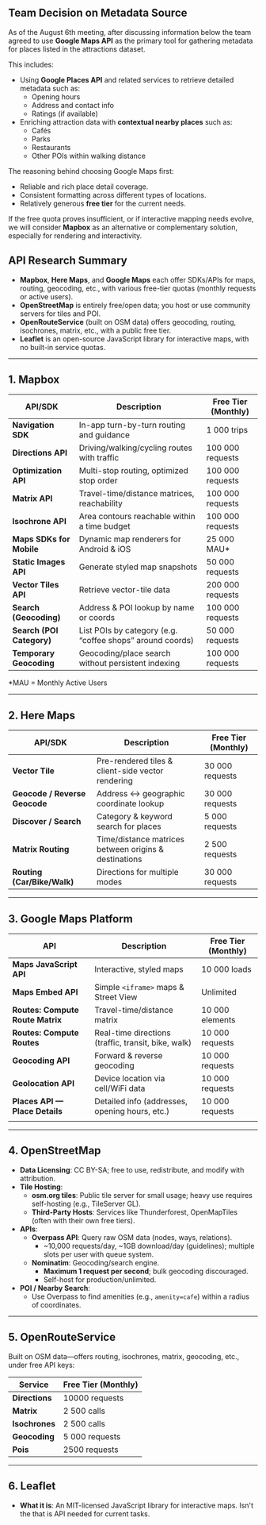 ## Team Decision on Metadata Source

As of the August 6th meeting, after discussing information below the team agreed to use **Google Maps API** as the primary tool for gathering metadata for places listed in the attractions dataset.

This includes:
- Using **Google Places API** and related services to retrieve detailed metadata such as:
  - Opening hours
  - Address and contact info
  - Ratings (if available)
- Enriching attraction data with **contextual nearby places** such as:
  - Cafés
  - Parks
  - Restaurants
  - Other POIs within walking distance

The reasoning behind choosing Google Maps first:
- Reliable and rich place detail coverage.
- Consistent formatting across different types of locations.
- Relatively generous **free tier** for the current needs.

If the free quota proves insufficient, or if interactive mapping needs evolve, we will consider **Mapbox** as an alternative or complementary solution, especially for rendering and interactivity.


## API Research Summary

- **Mapbox**, **Here Maps**, and **Google Maps** each offer SDKs/APIs for maps, routing, geocoding, etc., with various free-tier quotas (monthly requests or active users).
- **OpenStreetMap** is entirely free/open data; you host or use community servers for tiles and POI.
- **OpenRouteService** (built on OSM data) offers geocoding, routing, isochrones, matrix, etc., with a public free tier.
- **Leaflet** is an open-source JavaScript library for interactive maps, with no built-in service quotas.

***

## 1. Mapbox

| API/SDK                   | Description                                                                       | Free Tier (Monthly)        |
|---------------------------|-----------------------------------------------------------------------------------|-----------------------------|
| **Navigation SDK**        | In-app turn-by-turn routing and guidance                                          | 1 000 trips                 |
| **Directions API**        | Driving/walking/cycling routes with traffic                                      | 100 000 requests            |
| **Optimization API**      | Multi-stop routing, optimized stop order                                          | 100 000 requests            |
| **Matrix API**            | Travel-time/distance matrices, reachability                                       | 100 000 requests            |
| **Isochrone API**         | Area contours reachable within a time budget                                      | 100 000 requests            |
| **Maps SDKs for Mobile**  | Dynamic map renderers for Android & iOS                                           | 25 000 MAU*                 |
| **Static Images API**     | Generate styled map snapshots                                                     | 50 000 requests             |
| **Vector Tiles API**      | Retrieve vector-tile data                                                         | 200 000 requests            |
| **Search (Geocoding)**    | Address & POI lookup by name or coords                                            | 100 000 requests            |
| **Search (POI Category)** | List POIs by category (e.g. “coffee shops” around coords)                         | 50 000 requests             |
| **Temporary Geocoding**   | Geocoding/place search without persistent indexing                                | 100 000 requests            |

\*MAU = Monthly Active Users

***

## 2. Here Maps

| API/SDK                         | Description                                                                            | Free Tier (Monthly)    |
|---------------------------------|----------------------------------------------------------------------------------------|------------------------|
| **Vector Tile**                 | Pre-rendered tiles & client-side vector rendering                                       | 30 000 requests        |
| **Geocode / Reverse Geocode**   | Address ↔ geographic coordinate lookup                                                 | 30 000 requests        |
| **Discover / Search**           | Category & keyword search for places                                                    | 5 000 requests         |
| **Matrix Routing**              | Time/distance matrices between origins & destinations                                   | 2 500 requests         |
| **Routing (Car/Bike/Walk)**     | Directions for multiple modes                                                          | 30 000 requests        |

***

## 3. Google Maps Platform

| API                              | Description                                         | Free Tier (Monthly) |
| -------------------------------- | --------------------------------------------------- | ------------------- |
| **Maps JavaScript API**          | Interactive, styled maps                            | 10 000 loads        |
| **Maps Embed API**               | Simple `<iframe>` maps & Street View                | Unlimited           |
| **Routes: Compute Route Matrix** | Travel-time/distance matrix                         | 10 000 elements     |
| **Routes: Compute Routes**       | Real-time directions (traffic, transit, bike, walk) | 10 000 requests     |
| **Geocoding API**                | Forward & reverse geocoding                         | 10 000 requests     |
| **Geolocation API**              | Device location via cell/WiFi data                  | 10 000 requests     |
| **Places API — Place Details**   | Detailed info (addresses, opening hours, etc.)      | 10 000 requests     |
|                                  |                                                     |                     |

***

## 4. OpenStreetMap

- **Data Licensing**: CC BY-SA; free to use, redistribute, and modify with attribution.
- **Tile Hosting**:
    - **osm.org tiles**: Public tile server for small usage; heavy use requires self-hosting (e.g., TileServer GL).
    - **Third-Party Hosts**: Services like Thunderforest, OpenMapTiles (often with their own free tiers).
- **APIs**:
    - **Overpass API**: Query raw OSM data (nodes, ways, relations).
        - ~10,000 requests/day, ~1GB download/day (guidelines); multiple slots per user with queue system.
    - **Nominatim**: Geocoding/search engine.
        - **Maximum 1 request per second**; bulk geocoding discouraged.
        - Self-host for production/unlimited.
- **POI / Nearby Search**:
    - Use Overpass to find amenities (e.g., `amenity=cafe`) within a radius of coordinates.

***

## 5. OpenRouteService

Built on OSM data—offers routing, isochrones, matrix, geocoding, etc., under free API keys:

| Service        | Free Tier (Monthly) |
| -------------- | ------------------- |
| **Directions** | 10000 requests      |
| **Matrix**     | 2 500 calls         |
| **Isochrones** | 2 500 calls         |
| **Geocoding**  | 5 000 requests      |
| **Pois**       | 2500 requests       |



***

## 6. Leaflet

- **What it is**: An MIT-licensed JavaScript library for interactive maps. Isn't the that is API needed for current tasks.